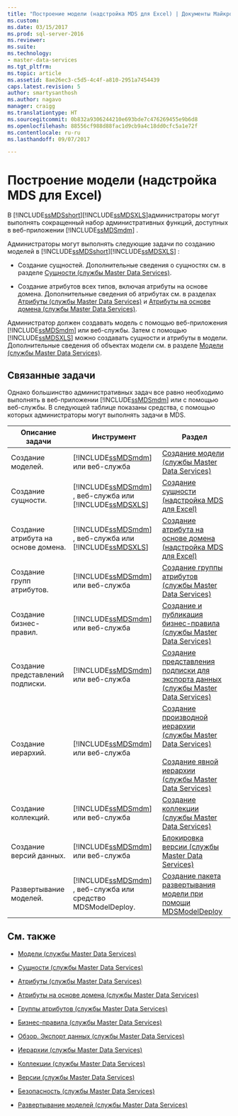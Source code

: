 ```yaml
---
title: "Построение модели (надстройка MDS для Excel) | Документы Майкрософт"
ms.custom: 
ms.date: 03/15/2017
ms.prod: sql-server-2016
ms.reviewer: 
ms.suite: 
ms.technology:
- master-data-services
ms.tgt_pltfrm: 
ms.topic: article
ms.assetid: 8ae26ec3-c5d5-4c4f-a810-2951a7454439
caps.latest.revision: 5
author: smartysanthosh
ms.author: nagavo
manager: craigg
ms.translationtype: HT
ms.sourcegitcommit: 0b832a9306244210e693bde7c476269455e9b6d8
ms.openlocfilehash: 88556cf988d88fac1d9cb9a4c18dd0cfc5a1e72f
ms.contentlocale: ru-ru
ms.lasthandoff: 09/07/2017

---
```

# <a name="building-a-model-mds-add-in-for-excel"></a>Построение модели (надстройка MDS для Excel)
  В [!INCLUDE[ssMDSshort](../../includes/ssmdsshort-md.md)][!INCLUDE[ssMDSXLS](../../includes/ssmdsxls-md.md)]администраторы могут выполнять сокращенный набор административных функций, доступных в веб-приложении [!INCLUDE[ssMDSmdm](../../includes/ssmdsmdm-md.md)] .  
  
 Администраторы могут выполнять следующие задачи по созданию моделей в [!INCLUDE[ssMDSshort](../../includes/ssmdsshort-md.md)][!INCLUDE[ssMDSXLS](../../includes/ssmdsxls-md.md)] :  
  
-   Создание сущностей. Дополнительные сведения о сущностях см. в разделе [Сущности (службы Master Data Services)](../../master-data-services/entities-master-data-services.md).  
  
-   Создание атрибутов всех типов, включая атрибуты на основе домена. Дополнительные сведения об атрибутах см. в разделах [Атрибуты (службы Master Data Services)](../../master-data-services/attributes-master-data-services.md) и [Атрибуты на основе домена (службы Master Data Services)](../../master-data-services/domain-based-attributes-master-data-services.md).  
  
 Администратор должен создавать модель с помощью веб-приложения [!INCLUDE[ssMDSmdm](../../includes/ssmdsmdm-md.md)] или веб-службы. Затем с помощью [!INCLUDE[ssMDSXLS](../../includes/ssmdsxls-md.md)] можно создавать сущности и атрибуты в модели. Дополнительные сведения об объектах модели см. в разделе [Модели (службы Master Data Services)](../../master-data-services/models-master-data-services.md).  
  
## <a name="related-tasks"></a>Связанные задачи  
 Однако большинство административных задач все равно необходимо выполнять в веб-приложении [!INCLUDE[ssMDSmdm](../../includes/ssmdsmdm-md.md)] или с помощью веб-службы. В следующей таблице показаны средства, с помощью которых администраторы могут выполнять задачи в MDS.  
  
|Описание задачи|Инструмент|Раздел|  
|----------------------|----------|-----------|  
|Создание моделей.|[!INCLUDE[ssMDSmdm](../../includes/ssmdsmdm-md.md)] или веб-служба|[Создание модели (службы Master Data Services)](../../master-data-services/create-a-model-master-data-services.md)|  
|Создание сущности.|[!INCLUDE[ssMDSmdm](../../includes/ssmdsmdm-md.md)] , веб-служба или [!INCLUDE[ssMDSXLS](../../includes/ssmdsxls-md.md)]|[Создание сущности (надстройка MDS для Excel)](../../master-data-services/microsoft-excel-add-in/create-an-entity-mds-add-in-for-excel.md)|  
|Создание атрибута на основе домена.|[!INCLUDE[ssMDSmdm](../../includes/ssmdsmdm-md.md)] , веб-служба или [!INCLUDE[ssMDSXLS](../../includes/ssmdsxls-md.md)]|[Создание атрибута на основе домена (надстройка MDS для Excel)](../../master-data-services/microsoft-excel-add-in/create-a-domain-based-attribute-mds-add-in-for-excel.md)|  
|Создание групп атрибутов.|[!INCLUDE[ssMDSmdm](../../includes/ssmdsmdm-md.md)] или веб-служба|[Создание группы атрибутов (службы Master Data Services)](../../master-data-services/create-an-attribute-group-master-data-services.md)|  
|Создание бизнес-правил.|[!INCLUDE[ssMDSmdm](../../includes/ssmdsmdm-md.md)] или веб-служба|[Создание и публикация бизнес-правила (службы Master Data Services)](../../master-data-services/create-and-publish-a-business-rule-master-data-services.md)|  
|Создание представлений подписки.|[!INCLUDE[ssMDSmdm](../../includes/ssmdsmdm-md.md)] или веб-служба|[Создание представления подписки для экспорта данных (службы Master Data Services)](../../master-data-services/create-a-subscription-view-to-export-data-master-data-services.md)|  
|Создание иерархий.|[!INCLUDE[ssMDSmdm](../../includes/ssmdsmdm-md.md)] или веб-служба|[Создание производной иерархии (службы Master Data Services)](../../master-data-services/create-a-derived-hierarchy-master-data-services.md)<br /><br /> [Создание явной иерархии (службы Master Data Services)](../../master-data-services/create-an-explicit-hierarchy-master-data-services.md)|  
|Создание коллекций.|[!INCLUDE[ssMDSmdm](../../includes/ssmdsmdm-md.md)] или веб-служба|[Создание коллекции (службы Master Data Services)](../../master-data-services/create-a-collection-master-data-services.md)|  
|Создание версий данных.|[!INCLUDE[ssMDSmdm](../../includes/ssmdsmdm-md.md)] или веб-служба|[Блокировка версии (службы Master Data Services)](../../master-data-services/lock-a-version-master-data-services.md)|  
|Развертывание моделей.|[!INCLUDE[ssMDSmdm](../../includes/ssmdsmdm-md.md)] , веб-служба или средство MDSModelDeploy.|[Создание пакета развертывания модели при помощи MDSModelDeploy](../../master-data-services/create-a-model-deployment-package-by-using-mdsmodeldeploy.md)|  
  
## <a name="related-content"></a>См. также  
  
-   [Модели (службы Master Data Services)](../../master-data-services/models-master-data-services.md)  
  
-   [Сущности (службы Master Data Services)](../../master-data-services/entities-master-data-services.md)  
  
-   [Атрибуты (службы Master Data Services)](../../master-data-services/attributes-master-data-services.md)  
  
-   [Атрибуты на основе домена (службы Master Data Services)](../../master-data-services/domain-based-attributes-master-data-services.md)  
  
-   [Группы атрибутов (службы Master Data Services)](../../master-data-services/attribute-groups-master-data-services.md)  
  
-   [Бизнес-правила (службы Master Data Services)](../../master-data-services/business-rules-master-data-services.md)  
  
-   [Обзор. Экспорт данных (службы Master Data Services)](../../master-data-services/overview-exporting-data-master-data-services.md)  
  
-   [Иерархии (службы Master Data Services)](../../master-data-services/hierarchies-master-data-services.md)  
  
-   [Коллекции (службы Master Data Services)](../../master-data-services/collections-master-data-services.md)  
  
-   [Версии (службы Master Data Services)](../../master-data-services/versions-master-data-services.md)  
  
-   [Безопасность (службы Master Data Services)](../../master-data-services/security-master-data-services.md)  
  
-   [Развертывание моделей (службы Master Data Services)](../../master-data-services/deploying-models-master-data-services.md)  
  
  
